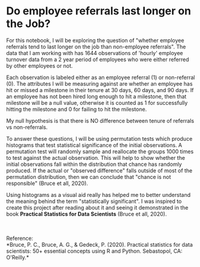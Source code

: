 # Do employee referrals last longer on the Job?

For this notebook, I will be exploring the question of "whether employee referrals tend to last longer on the job than non-employee referrals". The data that I am working with has 1644 observations of 'hourly' employee turnover data from a 2 year period of employees who were either referred by other employees or not.

Each observation is labeled either as an employee referral (1) or non-referral (0). The attributes I will be measuring against are whether an employee has hit or missed a milestone in their tenure at 30 days, 60 days, and 90 days. If an employee has not been hired long enough to hit a milestone, then that milestone will be a null value, otherwise it is counted as 1 for successfully hitting the milestone and 0 for failing to hit the milestone.

My null hypothesis is that there is NO difference between tenure of referrals vs non-referrals.

To answer these questions, I will be using permutation tests which produce histograms that test statistical significance of the initial observations. A permutation test will randomly sample and reallocate the groups 1000 times to test against the actual observation. This will help to show whether the initial observations fall within the distribution that chance has randomly produced. If the actual or "observed difference" falls outside of most of the permutation distribution, then we can conclude that "chance is not responsible" (Bruce et all, 2020). 

Using histograms as a visual aid really has helped me to better understand the meaning behind the term "statistically significant". I was inspired to create this project after reading about it and seeing it demonstrated in the book **Practical Statistics for Data Scientists** (Bruce et all, 2020). 

<br>
<br>
Reference:<br>
*Bruce, P. C., Bruce, A. G., &amp; Gedeck, P. (2020). Practical statistics for data scientists: 50+ essential concepts using R and Python. Sebastopol, CA: O'Reilly.*
